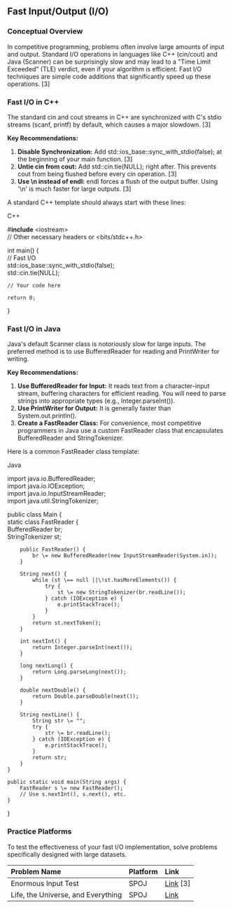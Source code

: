 
## **Fast Input/Output (I/O)**

### **Conceptual Overview**

In competitive programming, problems often involve large amounts of input and output. Standard I/O operations in languages like C++ (cin/cout) and Java (Scanner) can be surprisingly slow and may lead to a "Time Limit Exceeded" (TLE) verdict, even if your algorithm is efficient. Fast I/O techniques are simple code additions that significantly speed up these operations. \[3\]

### **Fast I/O in C++**

The standard cin and cout streams in C++ are synchronized with C's stdio streams (scanf, printf) by default, which causes a major slowdown. \[3\]

**Key Recommendations:**

1. **Disable Synchronization:** Add std::ios\_base::sync\_with\_stdio(false); at the beginning of your main function. \[3\]  
2. **Untie cin from cout:** Add std::cin.tie(NULL); right after. This prevents cout from being flushed before every cin operation. \[3\]  
3. **Use \\n instead of endl:** endl forces a flush of the output buffer. Using '\\n' is much faster for large outputs. \[3\]

A standard C++ template should always start with these lines:

C++

\#**include** \<iostream\>  
// Other necessary headers or \<bits/stdc++.h\>

int main() {  
    // Fast I/O  
    std::ios\_base::sync\_with\_stdio(false);  
    std::cin.tie(NULL);

    // Your code here  
      
    return 0;  
}

### **Fast I/O in Java**

Java's default Scanner class is notoriously slow for large inputs. The preferred method is to use BufferedReader for reading and PrintWriter for writing.

**Key Recommendations:**

1. **Use BufferedReader for Input:** It reads text from a character-input stream, buffering characters for efficient reading. You will need to parse strings into appropriate types (e.g., Integer.parseInt()).  
2. **Use PrintWriter for Output:** It is generally faster than System.out.println().  
3. **Create a FastReader Class:** For convenience, most competitive programmers in Java use a custom FastReader class that encapsulates BufferedReader and StringTokenizer.

Here is a common FastReader class template:

Java

import java.io.BufferedReader;  
import java.io.IOException;  
import java.io.InputStreamReader;  
import java.util.StringTokenizer;

public class Main {  
    static class FastReader {  
        BufferedReader br;  
        StringTokenizer st;

        public FastReader() {  
            br \= new BufferedReader(new InputStreamReader(System.in));  
        }

        String next() {  
            while (st \== null ||\!st.hasMoreElements()) {  
                try {  
                    st \= new StringTokenizer(br.readLine());  
                } catch (IOException e) {  
                    e.printStackTrace();  
                }  
            }  
            return st.nextToken();  
        }

        int nextInt() {  
            return Integer.parseInt(next());  
        }

        long nextLong() {  
            return Long.parseLong(next());  
        }

        double nextDouble() {  
            return Double.parseDouble(next());  
        }

        String nextLine() {  
            String str \= "";  
            try {  
                str \= br.readLine();  
            } catch (IOException e) {  
                e.printStackTrace();  
            }  
            return str;  
        }  
    }

    public static void main(String args) {  
        FastReader s \= new FastReader();  
        // Use s.nextInt(), s.next(), etc.  
    }  
}

### **Practice Platforms**

To test the effectiveness of your fast I/O implementation, solve problems specifically designed with large datasets.

| Problem Name | Platform | Link |
| :---- | :---- | :---- |
| Enormous Input Test | SPOJ | [Link](https://www.spoj.com/problems/INTEST/) \[3\] |
| Life, the Universe, and Everything | SPOJ | [Link](https://www.spoj.com/problems/TEST/) |
